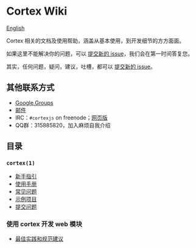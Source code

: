 # Cortex Wiki

[English](./README.md)

Cortex 相关的文档及使用帮助，涵盖从基本使用，到开发细节的方方面面。

如果这里不能解决你的问题，可以 [提交新的 issue](https://github.com/cortexjs/cortex/issues/new)，我们会在第一时间答复您。

其实，任何问题，疑问，建议，吐槽，都可以 [提交新的 issue](https://github.com/cortexjs/cortex/issues/new)。

## 其他联系方式

- [Google Groups](https://groups.google.com/group/cortexjs)
- [邮件](cortexjs@googlegroups.com)
- IRC：`#cortexjs` on freenode；[网页版](http://webchat.freenode.net/?channels=cortexjs)
- QQ群：315885820，加入麻烦自我介绍

## 目录

### `cortex(1)`

- [新手指引](./zh-CN/cortex/getting-started.md)
- [使用手册](./zh-CN/cortex/instructions/)
- [常见问题](./zh-CN/cortex/faq.md)
- [示例项目](./zh-CN/cortex/example-projects.md)
- [提交问题](https://github.com/cortexjs/cortex/issues/new)

### 使用 cortex 开发 web 模块

- [最佳实践和规范建议](./zh-CN/create-web-packages/best-practices.md)